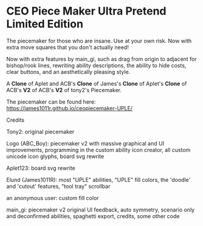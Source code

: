 # CEO Piece Maker Ultra Pretend Limited Edition
The piecemaker for those who are insane. Use at your own risk. Now with extra move squares that you don't actually need!

Now with extra features by main_gi, such as drag from origin to adjacent for bishop/rook lines, rewriting ability descriptions, the ability to hide costs, clear buttons, and an aesthetically pleasing style.

A __Clone__ of Aplet and ACB's __Clone__ of James's __Clone__ of Aplet's __Clone__ of ACB's __V2__ of ACB's __V2__ of tony2's Piecemaker.

The piecemaker can be found here: https://james1011r.github.io/ceopiecemaker-UPLE/

Credits

Tony2: original piecemaker

Logo (ABC_Boy): piecemaker v2 with massive graphical and UI improvements, programming in the custom ability icon creator, all custom unicode icon glyphs, board svg rewrite

Aplet123: board svg rewrite

Elund (James1011R): most "UPLE" abilities, "UPLE" fill colors, the 'doodle' and 'cutout' features, "tool tray" scrollbar

an anonymous user: custom fill color

main_gi: piecemaker v2 original UI feedback, auto symmetry, scenario only and deconfirmed abilities, spaghetti export, credits, some other code
